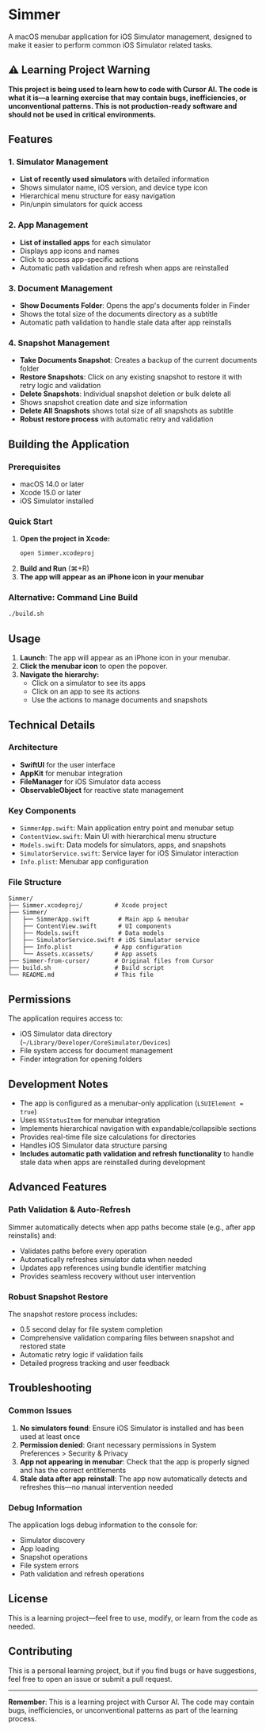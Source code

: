# Simmer

A macOS menubar application for iOS Simulator management, designed to make it easier to perform common iOS Simulator related tasks.

## ⚠️ Learning Project Warning

**This project is being used to learn how to code with Cursor AI. The code is what it is—a learning exercise that may contain bugs, inefficiencies, or unconventional patterns. This is not production-ready software and should not be used in critical environments.**

## Features

### 1. Simulator Management
- **List of recently used simulators** with detailed information
- Shows simulator name, iOS version, and device type icon
- Hierarchical menu structure for easy navigation
- Pin/unpin simulators for quick access

### 2. App Management
- **List of installed apps** for each simulator
- Displays app icons and names
- Click to access app-specific actions
- Automatic path validation and refresh when apps are reinstalled

### 3. Document Management
- **Show Documents Folder**: Opens the app's documents folder in Finder
- Shows the total size of the documents directory as a subtitle
- Automatic path validation to handle stale data after app reinstalls

### 4. Snapshot Management
- **Take Documents Snapshot**: Creates a backup of the current documents folder
- **Restore Snapshots**: Click on any existing snapshot to restore it with retry logic and validation
- **Delete Snapshots**: Individual snapshot deletion or bulk delete all
- Shows snapshot creation date and size information
- **Delete All Snapshots** shows total size of all snapshots as subtitle
- **Robust restore process** with automatic retry and validation

## Building the Application

### Prerequisites
- macOS 14.0 or later
- Xcode 15.0 or later
- iOS Simulator installed

### Quick Start
1. **Open the project in Xcode:**
   ```bash
   open Simmer.xcodeproj
   ```
2. **Build and Run** (⌘+R)
3. **The app will appear as an iPhone icon in your menubar**

### Alternative: Command Line Build
```bash
./build.sh
```

## Usage

1. **Launch**: The app will appear as an iPhone icon in your menubar.
2. **Click the menubar icon** to open the popover.
3. **Navigate the hierarchy:**
   - Click on a simulator to see its apps
   - Click on an app to see its actions
   - Use the actions to manage documents and snapshots

## Technical Details

### Architecture
- **SwiftUI** for the user interface
- **AppKit** for menubar integration
- **FileManager** for iOS Simulator data access
- **ObservableObject** for reactive state management

### Key Components
- `SimmerApp.swift`: Main application entry point and menubar setup
- `ContentView.swift`: Main UI with hierarchical menu structure
- `Models.swift`: Data models for simulators, apps, and snapshots
- `SimulatorService.swift`: Service layer for iOS Simulator interaction
- `Info.plist`: Menubar app configuration

### File Structure
```
Simmer/
├── Simmer.xcodeproj/         # Xcode project
├── Simmer/
│   ├── SimmerApp.swift        # Main app & menubar
│   ├── ContentView.swift      # UI components
│   ├── Models.swift           # Data models
│   ├── SimulatorService.swift # iOS Simulator service
│   ├── Info.plist            # App configuration
│   └── Assets.xcassets/      # App assets
├── Simmer-from-cursor/       # Original files from Cursor
├── build.sh                  # Build script
└── README.md                 # This file
```

## Permissions

The application requires access to:
- iOS Simulator data directory (`~/Library/Developer/CoreSimulator/Devices`)
- File system access for document management
- Finder integration for opening folders

## Development Notes

- The app is configured as a menubar-only application (`LSUIElement = true`)
- Uses `NSStatusItem` for menubar integration
- Implements hierarchical navigation with expandable/collapsible sections
- Provides real-time file size calculations for directories
- Handles iOS Simulator data structure parsing
- **Includes automatic path validation and refresh functionality** to handle stale data when apps are reinstalled during development

## Advanced Features

### Path Validation & Auto-Refresh
Simmer automatically detects when app paths become stale (e.g., after app reinstalls) and:
- Validates paths before every operation
- Automatically refreshes simulator data when needed
- Updates app references using bundle identifier matching
- Provides seamless recovery without user intervention

### Robust Snapshot Restore
The snapshot restore process includes:
- 0.5 second delay for file system completion
- Comprehensive validation comparing files between snapshot and restored state
- Automatic retry logic if validation fails
- Detailed progress tracking and user feedback

## Troubleshooting

### Common Issues
1. **No simulators found**: Ensure iOS Simulator is installed and has been used at least once
2. **Permission denied**: Grant necessary permissions in System Preferences > Security & Privacy
3. **App not appearing in menubar**: Check that the app is properly signed and has the correct entitlements
4. **Stale data after app reinstall**: The app now automatically detects and refreshes this—no manual intervention needed

### Debug Information
The application logs debug information to the console for:
- Simulator discovery
- App loading
- Snapshot operations
- File system errors
- Path validation and refresh operations

## License

This is a learning project—feel free to use, modify, or learn from the code as needed.

## Contributing

This is a personal learning project, but if you find bugs or have suggestions, feel free to open an issue or submit a pull request.

---

**Remember**: This is a learning project with Cursor AI. The code may contain bugs, inefficiencies, or unconventional patterns as part of the learning process. 